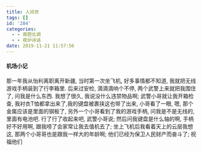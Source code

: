 ```yaml
---
title: 人间世
tags: []
id: '284'
categories:
  - - 南腔北调
  - - 夜炉诗话
date: 2019-11-21 11:57:56
---
```


#### 机场小记

那一年我从怡利离职离开新疆, 当时第一次坐飞机, 好多事情都不知道, 我就把无线游戏手柄装到了行李箱里. 后来过安检, 滴滴滴响个不停, 两个武警上来就把我围住了, 问我是什么东西. 我想了很久, 我说没什么违禁物品啊; 武警小哥就让我开箱检查, 我衬衣T恤都拿出来了,我的键盘被裹挟这也带了出来, 小哥看了一眼, 嗯, 那个金属应该是里面的钢板了, 另外一个小哥看到了我的游戏手柄, 问我是不是无线的,里面有电池吧. 行了行了收起来吧, 武警小哥说; 然后问我键盘是什么轴的啊, 手柄好不好用啊, 跟我唠了会家常让我去值机去了; 坐上飞机后我看着天上的云层我想这, 那两个小哥哥也是跟我一样大的年龄啊; 他们已经为保卫人民财产而奋斗了; 祝福他们
